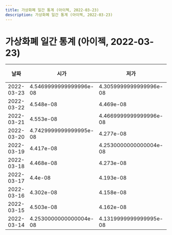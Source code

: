 ```yaml
---
title: 가상화폐 일간 통계 (아이젝, 2022-03-23)
description: 가상화폐 일간 통계 (아이젝, 2022-03-23)
---
```



가상화폐 일간 통계 (아이젝, 2022-03-23)
===

|날짜|시가|저가|고가|종가|비고|
|--|--|--|--|--|--|
|2022-03-23|4.5469999999999996e-08|4.3059999999999996e-08|5.0210000000000004e-08|4.855e-08|    |
|2022-03-22|4.548e-08|4.469e-08|4.751e-08|4.725e-08|    |
|2022-03-21|4.553e-08|4.4669999999999996e-08|4.999e-08|4.554e-08|    |
|2022-03-20|4.7429999999999995e-08|4.277e-08|4.7429999999999995e-08|4.553e-08|    |
|2022-03-19|4.417e-08|4.2530000000000004e-08|4.7970000000000005e-08|4.7809999999999996e-08|    |
|2022-03-18|4.468e-08|4.273e-08|4.573e-08|4.3930000000000004e-08|    |
|2022-03-17|4.4e-08|4.193e-08|4.6060000000000003e-08|4.468e-08|    |
|2022-03-16|4.302e-08|4.158e-08|4.626e-08|4.366e-08|    |
|2022-03-15|4.503e-08|4.162e-08|4.635e-08|4.3e-08|    |
|2022-03-14|4.2530000000000004e-08|4.1319999999999995e-08|4.681e-08|4.5000000000000006e-08|    |
